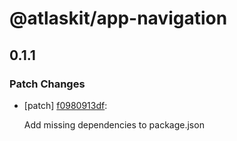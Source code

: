 # @atlaskit/app-navigation

## 0.1.1
### Patch Changes

- [patch] [f0980913df](https://bitbucket.org/atlassian/atlaskit-mk-2/commits/f0980913df):

  Add missing dependencies to package.json
